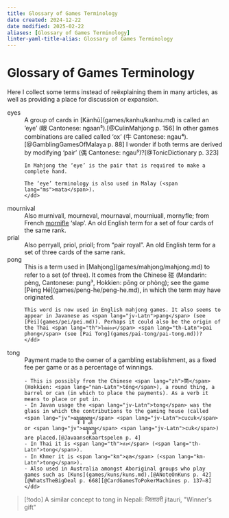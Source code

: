 ```yaml
---
title: Glossary of Games Terminology
date created: 2024-12-22
date modified: 2025-02-22
aliases: [Glossary of Games Terminology]
linter-yaml-title-alias: Glossary of Games Terminology
---
```

# Glossary of Games Terminology

Here I collect some terms instead of reëxplaining them in many articles, as well as providing a place for discussion or expansion.

<dl>
<dt>
eyes
</dt>
    <dd>
    A group of cards in [Kànhǔ](games/kanhu/kanhu.md) is called an ‘eye’ (<span lang="zh">眼</span> Cantonese: <Pronounce lang="yue-Latn-jyutping"  file="pronunciation_yue_眼.mp3" pronouncer="diniskachonchan">ngaan⁵</Pronounce>).[@CulinMahjong p. 156] In other games combinations are called called ‘ox’ (<span lang="zh">牛</span> Cantonese: <span lang="yue-Latn-jyutping">ngau⁴</span>).[@GamblingGamesOfMalaya p. 88] I wonder if both terms are derived by modifying ‘pair’ (<span lang="zh">偶</span> Cantonese: <span lang="yue-Latn-jyutping">ngau⁵</span>)?[@TonicDictionary p. 323]

    In Mahjong the ‘eye’ is the pair that is required to make a complete hand.
    
	The ‘eye’ terminology is also used in Malay (<span lang="ms">mata</span>).
    </dd>

<dt id="mournival">
mournival
</dt>
    <dd>
    Also murnivall, mourneval, mournaval, mourniuall, mornyfle; from French <a href="http://stella.atilf.fr/Dendien/scripts/tlfiv5/affart.exe?28;s=83619345;?b=0;"><span lang="fr">mornifle</span></a> ‘slap’. An old English term for a set of four cards of the same rank.
    </dd>

<dt id="prial">
prial
</dt>
    <dd>
    Also perryall, priol, prioll; from “pair royal”. An old English term for a set of three cards of the same rank.
    </dd>

<dt id="pong">
pong
</dt>
    <dd>
    This is a term used in [Mahjong](games/mahjong/mahjong.md) to refer to a set (of three). It comes from the Chinese <span lang="zh">碰</span> (Mandarin: <span lang="cmn-Latn-pinyin">pèng</span>, Cantonese: <span lang="yue-Latn-jyutping">pung³</span>, Hokkien: <span lang="nan-Latn">pōng</span> or <span lang="nan-Latn">phòng</span>); see the game [Pèng Hé](games/peng-he/peng-he.md), in which the term may have originated.

    This word is now used in English mahjong games. It also seems to appear in Javanese as <span lang="jv-Latn">pang</span> (see [Pèi](games/pei/pei.md)). Perhaps it could also be the origin of the Thai <span lang="th">ไพ่ผ่อง</span> <span lang="th-Latn">pai phong</span> (see [Pai Tong](games/pai-tong/pai-tong.md))?
    </dd>

<dt id="tong">
tong
</dt>
    <dd>
    Payment made to the owner of a gambling establishment, as a fixed fee per game or as a percentage of winnings.

    - This is possibly from the Chinese <span lang="zh">筒</span> (Hokkien: <span lang="nan-Latn">tông</span>), a round thing, a barrel or can (in which to place the payments). As a verb it means to place or put in.
    - In Javan usage the <span lang="jv-Latn">tong</span> was the glass in which the contributions to the gaming house (called <span lang="jv">ꦕꦸꦕꦸꦏ꧀</span> <span lang="jv-Latn">cucuk</span> or <span lang="jv">ꦕꦸꦏ꧀</span> <span lang="jv-Latn">cuk</span>) are placed.[@JavaanseKaartspelen p. 4]
    - In Thai it is <span lang="th">ต๋ง</span> (<span lang="th-Latn">tong</span>).
    - In Khmer it is <span lang="km">តុង</span> (<span lang="km-Latn">tong</span>).
    - Also used in Australia amongst Aboriginal groups who play games such as [Kuns](games/kuns/kuns.md).[@ANoteOnKuns p. 42][@WhatsTheBigDeal p. 668][@CardGamesToPokerMachines p. 137–8]
    </dd>
</dl>


> [!todo]
> A similar concept to tong in Nepali: जिताउरी jitauri, "Winner's gift"